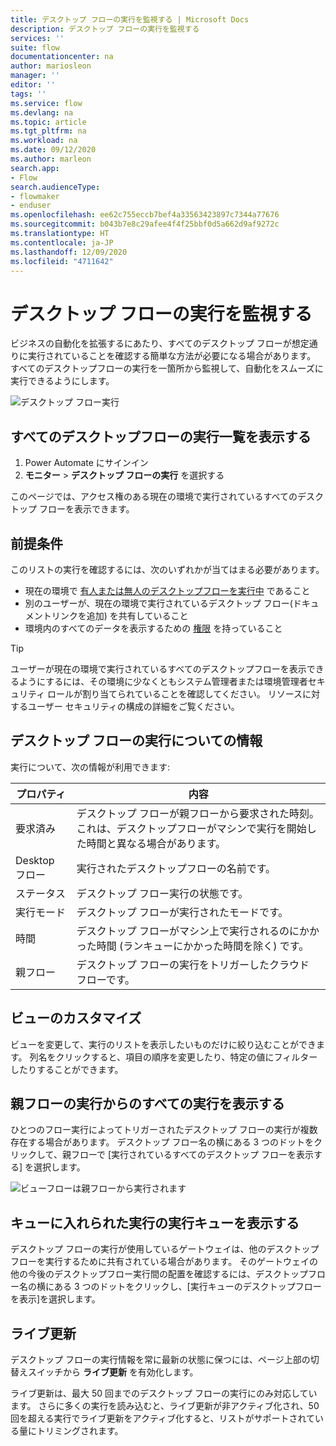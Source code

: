 ```yaml
---
title: デスクトップ フローの実行を監視する | Microsoft Docs
description: デスクトップ フローの実行を監視する
services: ''
suite: flow
documentationcenter: na
author: mariosleon
manager: ''
editor: ''
tags: ''
ms.service: flow
ms.devlang: na
ms.topic: article
ms.tgt_pltfrm: na
ms.workload: na
ms.date: 09/12/2020
ms.author: marleon
search.app:
- Flow
search.audienceType:
- flowmaker
- enduser
ms.openlocfilehash: ee62c755eccb7bef4a33563423897c7344a77676
ms.sourcegitcommit: b043b7e8c29afee4f4f25bbf0d5a662d9af9272c
ms.translationtype: HT
ms.contentlocale: ja-JP
ms.lasthandoff: 12/09/2020
ms.locfileid: "4711642"
---
```

# <a name="monitor-desktop-flow-runs"></a>デスクトップ フローの実行を監視する


ビジネスの自動化を拡張するにあたり、すべてのデスクトップ フローが想定通りに実行されていることを確認する簡単な方法が必要になる場合があります。 すべてのデスクトップフローの実行を一箇所から監視して、自動化をスムーズに実行できるようにします。 

 ![デスクトップ フロー実行](media\monitoring\monitor-desktop-flow-queues-4.png)

## <a name="view-list-of-all-desktop-flow-runs"></a>すべてのデスクトップフローの実行一覧を表示する 
1. Power Automate にサインイン 
1. **モニター** > **デスクトップ フローの実行** を選択する

このページでは、アクセス権のある現在の環境で実行されているすべてのデスクトップ フローを表示できます。 

## <a name="prerequisites"></a>前提条件 

このリストの実行を確認するには、次のいずれかが当てはまる必要があります。 
- 現在の環境で [有人または無人のデスクトップフローを実行中](run-desktop-flow.md) であること 
- 別のユーザーが、現在の環境で実行されているデスクトップ フロー(ドキュメントリンクを追加) を共有していること 
- 環境内のすべてのデータを表示するための [権限](https://docs.microsoft.com/power-platform/admin/database-security) を持っていること 

> [!TIP]
> ユーザーが現在の環境で実行されているすべてのデスクトップフローを表示できるようにするには、その環境に少なくともシステム管理者または環境管理者セキュリティ ロールが割り当てられていることを確認してください。 リソースに対するユーザー セキュリティの構成の詳細をご覧ください。 

 

## <a name="desktop-flow-run-information"></a>デスクトップ フローの実行についての情報 

実行について、次の情報が利用できます: 

|プロパティ|内容|
|-----|-----|
|要求済み|デスクトップ フローが親フローから要求された時刻。 これは、デスクトップフローがマシンで実行を開始した時間と異なる場合があります。|
|Desktop フロー |実行されたデスクトップフローの名前です。|
|ステータス|デスクトップ フロー実行の状態です。|
|実行モード|デスクトップ フローが実行されたモードです。|
|時間|デスクトップ フローがマシン上で実行されるのにかかった時間 (ランキューにかかった時間を除く) です。|
|親フロー|デスクトップ フローの実行をトリガーしたクラウド フローです。|

## <a name="customize-your-view"></a>ビューのカスタマイズ 

ビューを変更して、実行のリストを表示したいものだけに絞り込むことができます。 列名をクリックすると、項目の順序を変更したり、特定の値にフィルターしたりすることができます。 

## <a name="view-all-runs-from-the-parent-flow-run"></a>親フローの実行からのすべての実行を表示する 

ひとつのフロー実行によってトリガーされたデスクトップ フローの実行が複数存在する場合があります。 デスクトップ フロー名の横にある 3 つのドットをクリックして、親フローで [実行されているすべてのデスクトップ フローを表示する] を選択します。 

  ![ビューフローは親フローから実行されます](media\monitoring\monitor-desktop-flow-queues-5.png)

## <a name="view-the-run-queue-for-a-queued-run"></a>キューに入れられた実行の実行キューを表示する 

デスクトップ フローの実行が使用しているゲートウェイは、他のデスクトップ フローを実行するために共有されている場合があります。 そのゲートウェイの他の今後のデスクトップフロー実行間の配置を確認するには、デスクトップフロー名の横にある 3 つのドットをクリックし、[実行キューのデスクトップフローを表示]を選択します。 

## <a name="live-updates"></a>ライブ更新 

デスクトップ フローの実行情報を常に最新の状態に保つには、ページ上部の切替えスイッチから **ライブ更新** を有効化します。 

ライブ更新は、最大 50 回までのデスクトップ フローの実行にのみ対応しています。 さらに多くの実行を読み込むと、ライブ更新が非アクティブ化され、50 回を超える実行でライブ更新をアクティブ化すると、リストがサポートされている量にトリミングされます。 
